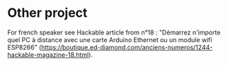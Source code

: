 # Other project

For french speaker see Hackable article from n°18 : "Démarrez n'importe quel PC à distance avec une carte Arduino Ethernet ou un module wifi ESP8266" (https://boutique.ed-diamond.com/anciens-numeros/1244-hackable-magazine-18.html).
